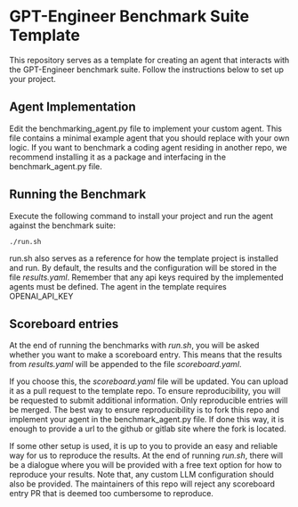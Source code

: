 # GPT-Engineer Benchmark Suite Template

This repository serves as a template for creating an agent that interacts with the GPT-Engineer benchmark suite. Follow the instructions below to set up your project.

## Agent Implementation

Edit the benchmarking_agent.py file to implement your custom agent. This file contains a minimal example agent that you should replace with your own logic. If you want to benchmark a coding agent residing in another repo, we recommend installing it as a package and interfacing in the benchmark_agent.py file.

## Running the Benchmark

Execute the following command to install your project and run the agent against the benchmark suite:
```
./run.sh
```
run.sh also serves as a reference for how the template project is installed and run.
By default, the results and the configuration will be stored in the file _results.yaml_.
Remember that any api keys required by the implemented agents must be defined. The agent in the template requires OPENAI_API_KEY

## Scoreboard entries

At the end of running the benchmarks with _run.sh_, you will be asked whether you want to make a scoreboard entry. This means that the results from _results.yaml_ will be appended to the file _scoreboard.yaml_. 

If you choose this, the _scoreboard.yaml_ file will be updated. You can upload it as a pull request to the template repo. 
To ensure reproducibility, you will be requested to submit additional information. Only reproducible entries will be merged. The best way to ensure reproducibility is to fork this repo and implement your agent in the benchmark_agent.py file. If done this way, it is enough to provide a url to the github or gitlab site where the fork is located. 

If some other setup is used, it is up to you to provide an easy and reliable way for us to reproduce the results. At the end of running _run.sh_, there will be a dialogue where you will be provided with a free text option for how to reproduce your results. Note that, any custom LLM configuration should also be provided. The maintainers of this repo will reject any scoreboard entry PR that is deemed too cumbersome to reproduce.


